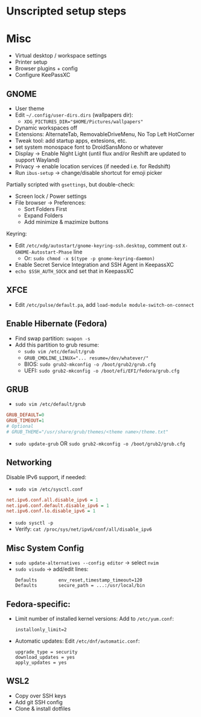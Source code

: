 # Unscripted setup steps

# Misc

* Virtual desktop / workspace settings
* Printer setup
* Browser plugins + config
* Configure KeePassXC


## GNOME

* User theme
* Edit `~/.config/user-dirs.dirs` (wallpapers dir):
    * `XDG_PICTURES_DIR="$HOME/Pictures/wallpapers"`
* Dynamic workspaces off
* Extensions: AlternateTab, RemovableDriveMenu, No Top Left HotCorner
* Tweak tool: add startup apps, extesions, etc.
* set system monospace font to DroidSansMono or whatever
* Display -> Enable Night Light (until flux and/or Reshift are updated to support Wayland)
* Privacy -> enable location services (if needed i.e. for Redshift)
* Run `ibus-setup` -> change/disable shortcut for emoji picker

Partially scripted with `gsettings`, but double-check:

* Screen lock / Power settings
* File browser -> Preferences:
    * Sort Folders First
    * Expand Folders
    * Add minimize & mazimize buttons

Keyring:
* Edit `/etc/xdg/autostart/gnome-keyring-ssh.desktop`, comment out `X-GNOME-Autostart-Phase` line
    * Or: `sudo chmod -x $(type -p gnome-keyring-daemon)`
* Enable Secret Service Integration and SSH Agent in KeepassXC
* `echo $SSH_AUTH_SOCK` and set that in KeepassXC


## XFCE

* Edit `/etc/pulse/default.pa`, add `load-module module-switch-on-connect`

## Enable Hibernate (Fedora)

* Find swap partition: `swapon -s`
* Add this partition to grub resume:
  * `sudo vim /etc/default/grub`
  * `GRUB_CMDLINE_LINUX="... resume=/dev/whatever/"`
  * BIOS: `sudo grub2-mkconfig -o /boot/grub2/grub.cfg`
  * UEFI: `sudo grub2-mkconfig -o /boot/efi/EFI/fedora/grub.cfg`

## GRUB

* `sudo vim /etc/default/grub`
```ini
GRUB_DEFAULT=0
GRUB_TIMEOUT=1
# Optional
# GRUB_THEME="/usr/share/grub/themes/<theme name>/theme.txt"
```
* `sudo update-grub` OR `sudo grub2-mkconfig -o /boot/grub2/grub.cfg`

## Networking
Disable IPv6 support, if needed:
* `sudo vim /etc/sysctl.conf`
```ini
net.ipv6.conf.all.disable_ipv6 = 1 
net.ipv6.conf.default.disable_ipv6 = 1
net.ipv6.conf.lo.disable_ipv6 = 1
```
* `sudo sysctl -p`
* Verify: `cat /proc/sys/net/ipv6/conf/all/disable_ipv6`

## Misc System Config

* `sudo update-alternatives --config editor` -> select `nvim`
* `sudo visudo` -> add/edit lines:
  ```
  Defaults        env_reset,timestamp_timeout=120
  Defaults        secure_path = ...:/usr/local/bin
  ```

## Fedora-specific:

* Limit number of installed kernel versions: Add to `/etc/yum.conf`:
    ```
    installonly_limit=2
    ```
* Automatic updates: Edit `/etc/dnf/automatic.conf`:
    ```
    upgrade_type = security
    download_updates = yes
    apply_updates = yes
    ```

## WSL2

* Copy over SSH keys
* Add git SSH config
* Clone & install dotfiles
